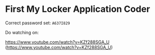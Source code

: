 # First My Locker Application Coder
Correct password set: `A637I829`

Do watching on: 

https://www.youtube.com/watch?v=KZf288SGA_U
(https://www.youtube.com/watch?v=KZf288SGA_U)
